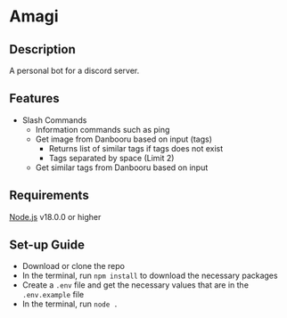 # Amagi

## Description

A personal bot for a discord server.

## Features

- Slash Commands
    - Information commands such as ping
    - Get image from Danbooru based on input (tags)
        - Returns list of similar tags if tags does not exist
        - Tags separated by space (Limit 2)
    - Get similar tags from Danbooru based on input

## Requirements

[Node.js](https://nodejs.org/) v18.0.0 or higher

## Set-up Guide

- Download or clone the repo
- In the terminal, run `npm install` to download the necessary packages
- Create a `.env` file and get the necessary values that are in the `.env.example` file
- In the terminal, run `node .`
